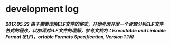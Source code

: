 # development log

##### 2017.05.22 由于需要理解ELF文件的格式，开始考虑开发一个读取分析ELF文件格式的程序，以加深对ELF文件的理解，参考文档为：Executable and Linkable Format (ELF)，ortable Formats Specification, Version 1.1和
